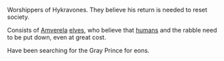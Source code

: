 Worshippers of Hykravones. They believe his return is needed to reset society. 

Consists of [Amverela](Amverela) [elves](Elves), who believe that [humans](Humans) and the rabble need to be put down, even at great cost.

Have been searching for the Gray Prince for eons.
